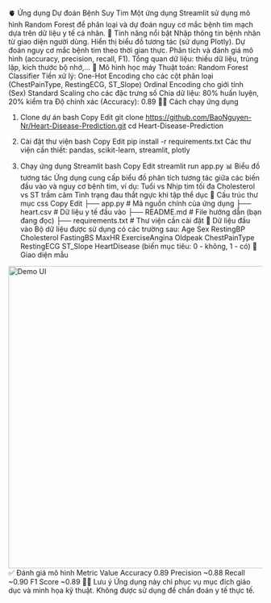 🫀 Ứng dụng Dự đoán Bệnh Suy Tim
Một ứng dụng Streamlit sử dụng mô hình Random Forest để phân loại và dự đoán nguy cơ mắc bệnh tim mạch dựa trên dữ liệu y tế cá nhân.
🚀 Tính năng nổi bật
Nhập thông tin bệnh nhân từ giao diện người dùng.
Hiển thị biểu đồ tương tác (sử dụng Plotly).
Dự đoán nguy cơ mắc bệnh tim theo thời gian thực.
Phân tích và đánh giá mô hình (accuracy, precision, recall, F1).
Tổng quan dữ liệu: thiếu dữ liệu, trùng lặp, kích thước bộ nhớ,...
🧠 Mô hình học máy
Thuật toán: Random Forest Classifier
Tiền xử lý:
One-Hot Encoding cho các cột phân loại (ChestPainType, RestingECG, ST_Slope)
Ordinal Encoding cho giới tính (Sex)
Standard Scaling cho các đặc trưng số
Chia dữ liệu: 80% huấn luyện, 20% kiểm tra
Độ chính xác (Accuracy): 0.89
🏃‍♂️ Cách chạy ứng dụng
1. Clone dự án
bash
Copy
Edit
git clone https://github.com/BaoNguyen-Nr/Heart-Disease-Prediction.git
cd Heart-Disease-Prediction
2. Cài đặt thư viện
bash
Copy
Edit
pip install -r requirements.txt
Các thư viện cần thiết:
pandas, scikit-learn, streamlit, plotly

3. Chạy ứng dụng Streamlit
bash
Copy
Edit
streamlit run app.py
📊 Biểu đồ tương tác
Ứng dụng cung cấp biểu đồ phân tích tương tác giữa các biến đầu vào và nguy cơ bệnh tim, ví dụ:
Tuổi vs Nhịp tim tối đa
Cholesterol vs ST trầm cảm
Tình trạng đau thắt ngực khi tập thể dục
📁 Cấu trúc thư mục
css
Copy
Edit
├── app.py                  # Mã nguồn chính của ứng dụng
├── heart.csv              # Dữ liệu y tế đầu vào
├── README.md              # File hướng dẫn (bạn đang đọc)
├── requirements.txt       # Thư viện cần cài đặt
📝 Dữ liệu đầu vào
Bộ dữ liệu được sử dụng có các trường sau:
Age
Sex
RestingBP
Cholesterol
FastingBS
MaxHR
ExerciseAngina
Oldpeak
ChestPainType
RestingECG
ST_Slope
HeartDisease (biến mục tiêu: 0 - không, 1 - có)
📌 Giao diện mẫu
<img src="https://user-images.githubusercontent.com/your_demo_image.png" alt="Demo UI" width="600"/>
✅ Đánh giá mô hình
Metric	Value
Accuracy	0.89
Precision	~0.88
Recall	~0.90
F1 Score	~0.89
👨‍⚕️ Lưu ý
Ứng dụng này chỉ phục vụ mục đích giáo dục và minh họa kỹ thuật. Không được sử dụng để chẩn đoán y tế thực tế.
